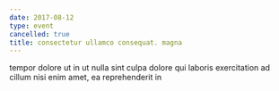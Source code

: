```yaml
---
date: 2017-08-12
type: event
cancelled: true
title: consectetur ullamco consequat. magna
---
```

tempor dolore ut in ut nulla sint culpa dolore qui laboris exercitation ad cillum nisi enim amet, ea reprehenderit in
